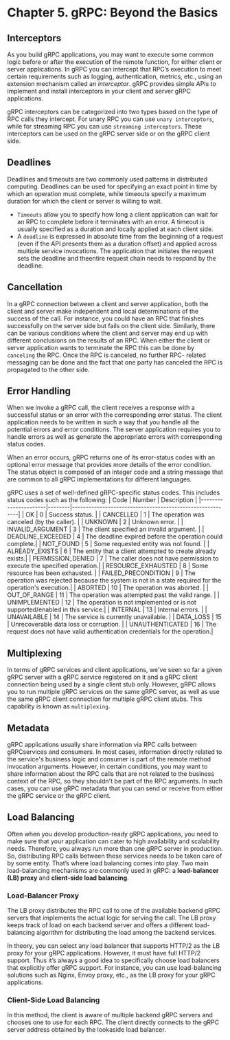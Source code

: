 # Chapter 5. gRPC: Beyond the Basics

## Interceptors
As you build gRPC applications, you may want to execute some common logic
before or after the execution of the remote function, for either client or server
applications. In gRPC you can intercept that RPC’s execution to meet certain
requirements such as logging, authentication, metrics, etc., using an extension
mechanism called an *interceptor*. gRPC provides simple APIs to implement and
install interceptors in your client and server gRPC applications.

gRPC interceptors can be categorized into two types based on the type of RPC
calls they intercept. For unary RPC you can use `unary interceptors`, while for
streaming RPC you can use `streaming interceptors`. These interceptors can be
used on the gRPC server side or on the gRPC client side.

## Deadlines
Deadlines and timeouts are two commonly used patterns in distributed
computing. Deadlines can be used for specifying an exact point in time by which an operation must complete, while timeouts specify a maximum duration for which the client or server is willing to wait. 
- `Timeouts` allow you to specify how long a client application can wait
for an RPC to complete before it terminates with an error. A timeout is usually
specified as a duration and locally applied at each client side.
- A `deadline` is expressed in absolute time from the beginning of a request (even if
the API presents them as a duration offset) and applied across multiple service
invocations. The application that initiates the request sets the deadline and theentire request chain needs to respond by the deadline.

## Cancellation
In a gRPC connection between a client and server application, both the client
and server make independent and local determinations of the success of the call.
For instance, you could have an RPC that finishes successfully on the server side
but fails on the client side. Similarly, there can be various conditions where the
client and server may end up with different conclusions on the results of an RPC.
When either the client or server application wants to terminate the RPC this can
be done by `canceling` the RPC. Once the RPC is canceled, no further RPC-
related messaging can be done and the fact that one party has canceled the RPC
is propagated to the other side.

## Error Handling
When we invoke a gRPC call, the client receives a response with a successful
status or an error with the corresponding error status. The client application
needs to be written in such a way that you handle all the potential errors and
error conditions. The server application requires you to handle errors as well as
generate the appropriate errors with corresponding status codes.

When an error occurs, gRPC returns one of its error-status codes with an
optional error message that provides more details of the error condition. The
status object is composed of an integer code and a string message that are
common to all gRPC implementations for different languages.

gRPC uses a set of well-defined gRPC-specific status codes. This includes status
codes such as the following:
| Code                 | Number | Description                                              |
|----------------------|--------|----------------------------------------------------------|
| OK                   | 0      | Success status.                                         |
| CANCELLED            | 1      | The operation was canceled (by the caller).              |
| UNKNOWN              | 2      | Unknown error.                                          |
| INVALID_ARGUMENT     | 3      | The client specified an invalid argument.                |
| DEADLINE_EXCEEDED    | 4      | The deadline expired before the operation could complete.|
| NOT_FOUND            | 5      | Some requested entity was not found.                     |
| ALREADY_EXISTS       | 6      | The entity that a client attempted to create already exists.|
| PERMISSION_DENIED    | 7      | The caller does not have permission to execute the specified operation.|
| RESOURCE_EXHAUSTED   | 8      | Some resource has been exhausted.                         |
| FAILED_PRECONDITION  | 9      | The operation was rejected because the system is not in a state required for the operation's execution.|
| ABORTED              | 10     | The operation was aborted.                                |
| OUT_OF_RANGE         | 11     | The operation was attempted past the valid range.        |
| UNIMPLEMENTED        | 12     | The operation is not implemented or is not supported/enabled in this service.|
| INTERNAL             | 13     | Internal errors.                                        |
| UNAVAILABLE          | 14     | The service is currently unavailable.                   |
| DATA_LOSS            | 15     | Unrecoverable data loss or corruption.                   |
| UNAUTHENTICATED      | 16     | The request does not have valid authentication credentials for the operation.|

## Multiplexing
In terms of gRPC services and client applications, we've seen so far a given
gRPC server with a gRPC service registered on it and a gRPC client connection
being used by a single client stub only. However, gRPC allows you to run
multiple gRPC services on the same gRPC server, as well as use
the same gRPC client connection for multiple gRPC client stubs. This capability
is known as `multiplexing`.

## Metadata
gRPC applications usually share information via RPC calls between gRPCservices and consumers. In most cases, information directly related to the
service's business logic and consumer is part of the remote method invocation
arguments. However, in certain conditions, you may want to share information
about the RPC calls that are not related to the business context of the RPC, so
they shouldn't be part of the RPC arguments. In such cases, you can use gRPC
metadata that you can send or receive from either the gRPC service or the gRPC
client.

## Load Balancing
Often when you develop production-ready gRPC applications, you need to make
sure that your application can cater to high availability and scalability needs.
Therefore, you always run more than one gRPC server in production. So,
distributing RPC calls between these services needs to be taken care of by some
entity. That’s where load balancing comes into play. Two main load-balancing
mechanisms are commonly used in gRPC: a **load-balancer (LB) proxy** and
**client-side load balancing**.

### Load-Balancer Proxy
The LB proxy distributes the RPC call to one of the available backend
gRPC servers that implements the actual logic for serving the call. The LB proxy
keeps track of load on each backend server and offers a different load-balancing
algorithm for distributing the load among the backend services.

In theory, you can select any load balancer that supports HTTP/2 as the LB
proxy for your gRPC applications. However, it must have full HTTP/2 support.
Thus it’s always a good idea to specifically choose load balancers that explicitly
offer gRPC support. For instance, you can use load-balancing solutions such as
Nginx, Envoy proxy, etc., as the LB proxy for your gRPC applications.

### Client-Side Load Balancing
In this method, the
client is aware of multiple backend gRPC servers and chooses one to use for
each RPC. The client
directly connects to the gRPC server address obtained by the lookaside load
balancer.